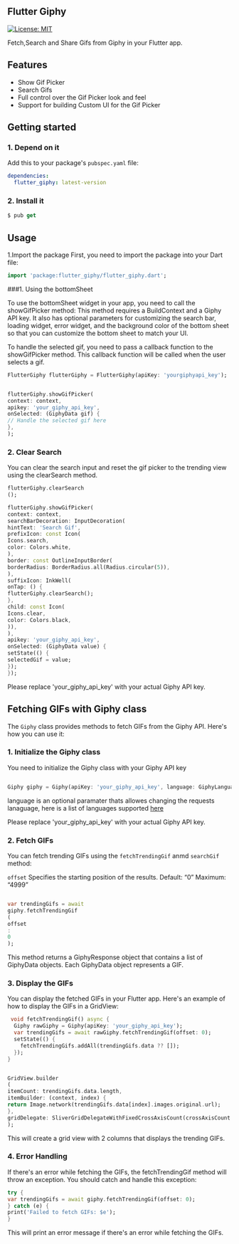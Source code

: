 <!--
This README describes the package. If you publish this package to pub.dev,
this README's contents appear on the landing page for your package.

For information about how to write a good package README, see the guide for
[writing package pages](https://dart.dev/guides/libraries/writing-package-pages).

For general information about developing packages, see the Dart guide for
[creating packages](https://dart.dev/guides/libraries/create-library-packages)
and the Flutter guide for
[developing packages and plugins](https://flutter.dev/developing-packages).
-->

## Flutter Giphy

<a href="https://opensource.org/licenses/MIT">  
    <img src="https://img.shields.io/badge/License-MIT-red.svg"  
      alt="License: MIT" />  
  </a>

Fetch,Search and Share Gifs from Giphy in your Flutter app.

## Features

- Show Gif Picker
- Search Gifs
- Full control over the Gif Picker look and feel
- Support for building Custom UI for the Gif Picker

## Getting started

### 1. Depend on it

Add this to your package's `pubspec.yaml` file:

```yaml
dependencies:
  flutter_giphy: latest-version
```

### 2. Install it

```dart
$ pub get
```

## Usage

1.Import the package
First, you need to import the package into your Dart file:

```dart
import 'package:flutter_giphy/flutter_giphy.dart';
```

###1. Using the bottomSheet

To use the bottomSheet widget in your app, you need to call the showGifPicker method: This method
requires a BuildContext and a Giphy API key. It also has optional parameters for customizing the
search bar, loading widget, error widget, and the background color of the bottom sheet so that you
can customize the bottom sheet to match your UI.

To handle the selected gif, you need to pass a callback function to the showGifPicker method. This
callback function will be called when the user selects a gif.

```dart
FlutterGiphy flutterGiphy = FlutterGiphy(apiKey: 'yourgiphyapi_key');


flutterGiphy.showGifPicker(
context: context,
apikey: 'your_giphy_api_key',
onSelected: (GiphyData gif) {
// Handle the selected gif here
},
);
```

### 2. Clear Search

You can clear the search input and reset the gif picker to the trending view using the clearSearch
method.

```dart
flutterGiphy.clearSearch
();
```

```dart
flutterGiphy.showGifPicker(
context: context,
searchBarDecoration: InputDecoration(
hintText: 'Search Gif',
prefixIcon: const Icon(
Icons.search,
color: Colors.white,
),
border: const OutlineInputBorder(
borderRadius: BorderRadius.all(Radius.circular(5)),
),
suffixIcon: InkWell(
onTap: () {
flutterGiphy.clearSearch();
},
child: const Icon(
Icons.clear,
color: Colors.black,
)),
),
apikey: 'your_giphy_api_key',
onSelected: (GiphyData value) {
setState(() {
selectedGif = value;
});
});
```

Please replace 'your_giphy_api_key' with your actual Giphy API key.

## Fetching GIFs with Giphy class

The `Giphy` class provides methods to fetch GIFs from the Giphy API. Here's how you can use it:

### 1. Initialize the Giphy class

You need to initialize the Giphy class with your Giphy API key

```dart

Giphy giphy = Giphy(apiKey: 'your_giphy_api_key', language: GiphyLanguage.English);
```

language is an optional paramater thats allowes changing the requests lanaguage, here is a list of
languages supported [here](https://developers.giphy.com/docs/optional-settings/#language-support)

Please replace 'your_giphy_api_key' with your actual Giphy API key.

### 2. Fetch GIFs

You can fetch trending GIFs using the `fetchTrendingGif` anmd `searchGif` method:

`offset` Specifies the starting position of the results.
Default: “0”
Maximum: “4999”

```dart

var trendingGifs = await
giphy.fetchTrendingGif
(
offset
:
0
);
```

This method returns a GiphyResponse object that contains a list of GiphyData objects. Each GiphyData
object represents a GIF.

### 3. Display the GIFs

You can display the fetched GIFs in your Flutter app. Here's an example of how to display the GIFs
in a GridView:

```dart
 void fetchTrendingGif() async {
  Giphy rawGiphy = Giphy(apiKey: 'your_giphy_api_key');
  var trendingGifs = await rawGiphy.fetchTrendingGif(offset: 0);
  setState(() {
    fetchTrendingGifs.addAll(trendingGifs.data ?? []);
  });
}


GridView.builder
(
itemCount: trendingGifs.data.length,
itemBuilder: (context, index) {
return Image.network(trendingGifs.data[index].images.original.url);
},
gridDelegate: SliverGridDelegateWithFixedCrossAxisCount(crossAxisCount: 2),
);
```

This will create a grid view with 2 columns that displays the trending GIFs.

### 4. Error Handling

If there's an error while fetching the GIFs, the fetchTrendingGif method will throw an exception.
You should catch and handle this exception:

```dart
try {
var trendingGifs = await giphy.fetchTrendingGif(offset: 0);
} catch (e) {
print('Failed to fetch GIFs: $e');
}
```

This will print an error message if there's an error while fetching the GIFs.

